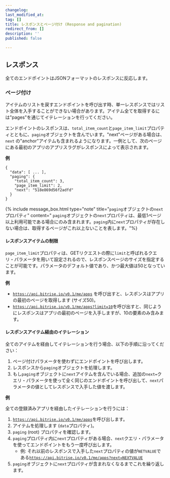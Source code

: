 ```yaml
---
changelog:
last_modified_at:
tag: []
title: レスポンスとページ付け (Response and pagination)
redirect_from: []
description: ''
published: false

---
```

## レスポンス

全てのエンドポイントはJSONフォーマットのレスポンスに反応します。

### ページ付け

アイテムのリストを戻すエンドポイントを呼び出す時、単一レスポンスではリスト全体を入手することができない場合があります。アイテム全てを取得するには"pages"を通じてイテレーションを行ってください。

エンドポイントのレスポンスは、`total_item_count`と`page_item_limit`プロパティとともに、`paging`オブジェクトを含んでいます。"next"ページがある場合は、`next` の"anchor"アイテムも含まれるようになります。一例として、次のページにある最初のアプリのアプリスラグがレスポンスによって表示されます。

**例**

    {
      "data": [ ... ],
      "paging": {
        "total_item_count": 3,
        "page_item_limit": 2,
        "next": "518e869d56f2adfd"
      }
    }

{% include message_box.html type="note" title="`paging`オブジェクトの`next`プロパティ" content=" `paging`オブジェクトの`next`プロパティは、最低1ページ以上利用可能である場合にのみ含まれます。`paging`内に`next`プロパティが存在しない場合は、取得するページがこれ以上ないことを表します。"%}

#### レスポンスアイテムの制限

`page_item_limit`プロパティは、GETリクエストの際に`limit`と呼ばれるクエリ・パラメータを用いて設定されるので、レスポンスページのサイズを指定することが可能です。パラメータのデフォルト値であり、かつ最大値は50となっています。

**例**

* [`https://api.bitrise.io/v0.1/me/apps`](https://api.bitrise.io/v0.1/me/apps "https://api.bitrise.io/v0.1/me/apps") を呼び出すと、レスポンスはアプリの最初のページを取得します (サイズ50)。
* [`https://api.bitrise.io/v0.1/me/apps?limit=10`](https://api.bitrise.io/v0.1/me/apps?limit=10 "https://api.bitrise.io/v0.1/me/apps?limit=10")を呼び出すと、同じようにレスポンスはアプリの最初のページを入手しますが、10の要素のみ含みます。

#### レスポンスアイテム経由のイテレーション

全てのアイテムを経由してイテレーションを行う場合、以下の手順に沿ってください：

1. ページ付けパラメータを使わずにエンドポイントを呼び出します。
2. レスポンスから`paging`オブジェクトを処理します。
3. もし`paging`オブジェクトに`next`アイテムを含んでいる場合、追加の`next=`クエリ・パラメータを使って全く同じのエンドポイントを呼び出して、`next`パラメータの値としてレスポンスで入手した値を渡します。

**例**

全ての登録済みアプリを経由したイテレーションを行うには：

1. [`https://api.bitrise.io/v0.1/me/apps`](https://api.bitrise.io/v0.1/me/apps "https://api.bitrise.io/v0.1/me/apps")を呼び出します。
2. アイテムを処理します (`data`プロパティ)。
3. `paging` (root) プロパティを確認します。
4. `paging`プロパティ内に`next`プロパティがある場合、`next`クエリ・パラメータを使ってエンドポイントをもう一度呼び出します。
   * 例: それ以前のレスポンスで入手した`next`プロパティの値が`NETVALUE`である[`https://api.bitrise.io/v0.1/me/apps?next=NEXTVALUE`](https://api.bitrise.io/v0.1/me/apps?next=NEXTVALUE "https://api.bitrise.io/v0.1/me/apps?next=NEXTVALUE")
5. `paging`オブジェクトに`next`プロパティが含まれなくなるまでこれを繰り返します。